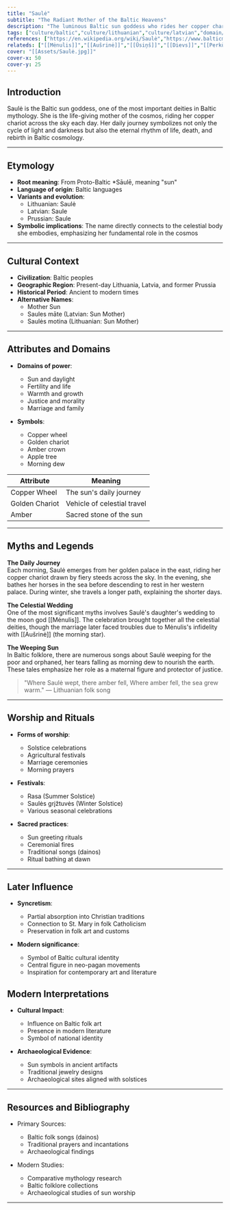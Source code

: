 ```yaml
---
title: "Saulė"
subtitle: "The Radiant Mother of the Baltic Heavens"
description: "The luminous Baltic sun goddess who rides her copper chariot across the sky, nurturing the world with her light and warmth"
tags: ["culture/baltic","culture/lithuanian","culture/latvian","domain/sun","domain/light","domain/fertility","domain/justice","trait/female","type/deity","trait/mother"]
references: ["https://en.wikipedia.org/wiki/Saulė","https://www.balticmythology.com/saule","https://pantheon.org/articles/s/saule.html"]
relateds: ["[[Mėnulis]]","[[Aušrinė]]","[[Ūsiņš]]","[[Dievs]]","[[Perkūnas]]"]
cover: "[[Assets/Saulė.jpg]]"
cover-x: 50
cover-y: 25
---
```

##  Introduction
Saulė is the Baltic sun goddess, one of the most important deities in Baltic mythology. She is the life-giving mother of the cosmos, riding her copper chariot across the sky each day. Her daily journey symbolizes not only the cycle of light and darkness but also the eternal rhythm of life, death, and rebirth in Baltic cosmology.

---

## Etymology

- **Root meaning**: From Proto-Baltic *Sāulē, meaning "sun"
- **Language of origin**: Baltic languages
- **Variants and evolution**: 
  - Lithuanian: Saulė
  - Latvian: Saule
  - Prussian: Saule
- **Symbolic implications**: The name directly connects to the celestial body she embodies, emphasizing her fundamental role in the cosmos

---

##  Cultural Context

- **Civilization**: Baltic peoples
- **Geographic Region**: Present-day Lithuania, Latvia, and former Prussia
- **Historical Period**: Ancient to modern times
- **Alternative Names**:
  - Mother Sun
  - Saules māte (Latvian: Sun Mother)
  - Saulės motina (Lithuanian: Sun Mother)

---

## Attributes and Domains

- **Domains of power**: 
  - Sun and daylight
  - Fertility and life
  - Warmth and growth
  - Justice and morality
  - Marriage and family

- **Symbols**: 
  - Copper wheel
  - Golden chariot
  - Amber crown
  - Apple tree
  - Morning dew

| Attribute | Meaning |
|----------------|---------------------------------|
| Copper Wheel | The sun's daily journey |
| Golden Chariot | Vehicle of celestial travel |
| Amber | Sacred stone of the sun |

---

## Myths and Legends

**The Daily Journey**  
Each morning, Saulė emerges from her golden palace in the east, riding her copper chariot drawn by fiery steeds across the sky. In the evening, she bathes her horses in the sea before descending to rest in her western palace. During winter, she travels a longer path, explaining the shorter days.

**The Celestial Wedding**  
One of the most significant myths involves Saulė's daughter's wedding to the moon god [[Mėnulis]]. The celebration brought together all the celestial deities, though the marriage later faced troubles due to Mėnulis's infidelity with [[Aušrinė]] (the morning star).

**The Weeping Sun**  
In Baltic folklore, there are numerous songs about Saulė weeping for the poor and orphaned, her tears falling as morning dew to nourish the earth. These tales emphasize her role as a maternal figure and protector of justice.

> "Where Saulė wept, there amber fell,
Where amber fell, the sea grew warm."
> — Lithuanian folk song

---

## Worship and Rituals

- **Forms of worship**: 
  - Solstice celebrations
  - Agricultural festivals
  - Marriage ceremonies
  - Morning prayers

- **Festivals**: 
  - Rasa (Summer Solstice)
  - Saulės grįžtuvės (Winter Solstice)
  - Various seasonal celebrations

- **Sacred practices**:
  - Sun greeting rituals
  - Ceremonial fires
  - Traditional songs (dainos)
  - Ritual bathing at dawn

---

## Later Influence

- **Syncretism**: 
  - Partial absorption into Christian traditions
  - Connection to St. Mary in folk Catholicism
  - Preservation in folk art and customs

- **Modern significance**:
  - Symbol of Baltic cultural identity
  - Central figure in neo-pagan movements
  - Inspiration for contemporary art and literature

## Modern Interpretations

- **Cultural Impact**:
  - Influence on Baltic folk art
  - Presence in modern literature
  - Symbol of national identity

- **Archaeological Evidence**:
  - Sun symbols in ancient artifacts
  - Traditional jewelry designs
  - Archaeological sites aligned with solstices

---

## Resources and Bibliography

- Primary Sources:
  - Baltic folk songs (dainos)
  - Traditional prayers and incantations
  - Archaeological findings

- Modern Studies:
  - Comparative mythology research
  - Baltic folklore collections
  - Archaeological studies of sun worship

---